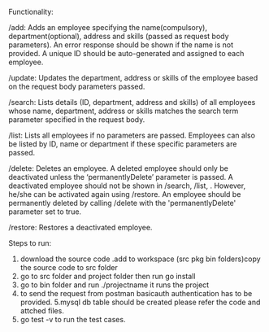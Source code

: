 Functionality:

/add: Adds an employee specifying the name(compulsory), department(optional), address and skills (passed as request body parameters). An error response should be shown if the name is not provided. A unique ID should be auto-generated and assigned to each employee. 
 

/update: Updates the department, address or skills of the employee based on the request body parameters passed. 
 

/search: Lists details (ID, department, address and skills) of all employees whose name, department, address or skills matches the search term parameter specified in the request body. 
 

/list: Lists all employees if no parameters are passed. Employees can also be listed by ID, name or department if these specific parameters are passed. 
 

/delete: Deletes an employee. A deleted employee should only be deactivated unless the ‘permanentlyDelete’ parameter is passed. A deactivated employee should not be shown in /search, /list, . However, he/she can be activated again using /restore. An employee should be permanently deleted by calling /delete with the 'permanentlyDelete' parameter set to true. 
 

/restore: Restores a deactivated employee. 


Steps to run:
 1. download the source code .add to workspace (src pkg bin folders)copy the source code to src folder
 2. go to src folder and project folder then run  go install
 3. go to bin folder and run ./projectname it runs the project
 4. to send the request from postman basicauth authentication has to be provided.
 5.mysql db table should be created please refer the code and attched files.
 6. go test -v to run the test cases.
 

